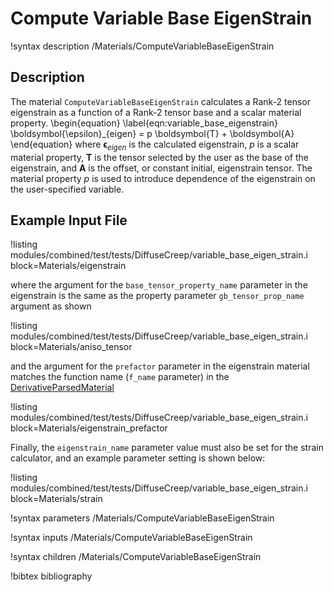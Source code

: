 # Compute Variable Base EigenStrain


!syntax description /Materials/ComputeVariableBaseEigenStrain

## Description

The material `ComputeVariableBaseEigenStrain` calculates a Rank-2 tensor eigenstrain
as a function of a Rank-2 tensor base and a scalar material property.
\begin{equation}
  \label{eqn:variable_base_eigenstrain}
  \boldsymbol{\epsilon}_{eigen} = p \boldsymbol{T} + \boldsymbol{A}
\end{equation}
where $\boldsymbol{\epsilon}_{eigen}$ is the calculated eigenstrain,
$p$ is a scalar material property, $\boldsymbol{T}$ is the tensor selected by
the user as the base of the eigenstrain, and $\boldsymbol{A}$ is the offset, or
constant initial, eigenstrain tensor.
The material property $p$ is used to introduce dependence of the eigenstrain on
the user-specified variable.

## Example Input File

!listing modules/combined/test/tests/DiffuseCreep/variable_base_eigen_strain.i block=Materials/eigenstrain

where the argument for the `base_tensor_property_name` parameter in the eigenstrain
is the same as the property parameter `gb_tensor_prop_name` argument as shown

!listing modules/combined/test/tests/DiffuseCreep/variable_base_eigen_strain.i block=Materials/aniso_tensor

and the argument for the `prefactor` parameter in the eigenstrain material matches
the function name (`f_name` parameter) in the [DerivativeParsedMaterial](framework:/DerivativeParsedMaterial.md)

!listing modules/combined/test/tests/DiffuseCreep/variable_base_eigen_strain.i block=Materials/eigenstrain_prefactor

Finally, the `eigenstrain_name` parameter value must also be set for the strain calculator, and an example parameter setting is shown below:

!listing modules/combined/test/tests/DiffuseCreep/variable_base_eigen_strain.i block=Materials/strain

!syntax parameters /Materials/ComputeVariableBaseEigenStrain

!syntax inputs /Materials/ComputeVariableBaseEigenStrain

!syntax children /Materials/ComputeVariableBaseEigenStrain

!bibtex bibliography
